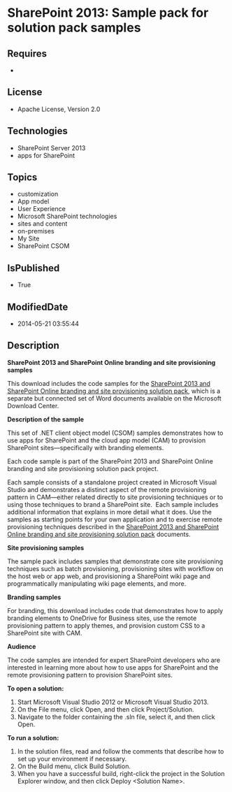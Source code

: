# SharePoint 2013: Sample pack for solution pack samples
## Requires
* 
## License
* Apache License, Version 2.0
## Technologies
* SharePoint Server 2013
* apps for SharePoint
## Topics
* customization
* App model
* User Experience
* Microsoft SharePoint technologies
* sites and content
* on-premises
* My Site
* SharePoint CSOM
## IsPublished
* True
## ModifiedDate
* 2014-05-21 03:55:44
## Description

<p><strong>SharePoint 2013 and SharePoint Online branding and site provisioning samples</strong></p>
<p>This download includes the code samples for the <a href="http://www.microsoft.com/downloads/details.aspx?FamilyID=2c8011b0-441a-4bab-bf19-6b1009c7d8dd">
SharePoint 2013 and SharePoint Online branding and site provisioning solution pack</a>, which is a separate but connected set of Word documents available on the Microsoft Download Center.</p>
<p><strong>Description of the sample</strong></p>
<p>This set of .NET client object model (CSOM) samples demonstrates how to use apps for SharePoint and the cloud app model (CAM) to provision SharePoint sites&mdash;specifically with branding elements.</p>
<p>Each code sample is part of the SharePoint 2013 and SharePoint Online branding and site provisioning solution pack project.</p>
<p>Each sample consists of a standalone project created in Microsoft Visual Studio and demonstrates a distinct aspect of the remote provisioning pattern in CAM&mdash;either related directly to site provisioning techniques or to using those techniques to brand
 a SharePoint site.&nbsp; Each sample includes additional information that explains in more detail what it does. Use the samples as starting points for your own application and to exercise remote provisioning techniques described in the
<a href="http://www.microsoft.com/downloads/details.aspx?FamilyID=2c8011b0-441a-4bab-bf19-6b1009c7d8dd">
SharePoint 2013 and SharePoint Online branding and site provisioning solution pack</a> documents.</p>
<p><strong>Site provisioning samples</strong></p>
<p>The sample pack includes samples that demonstrate core site provisioning techniques such as batch provisioning, provisioning sites with workflow on the host web or app web, and provisioning a SharePoint wiki page and programmatically manipulating wiki page
 elements, and more.</p>
<p><strong>Branding samples </strong></p>
<p>For branding, this download includes code that demonstrates how to apply branding elements to OneDrive for Business sites, use the remote provisioning pattern to apply themes, and provision custom CSS to a SharePoint site with CAM.</p>
<p><strong>Audience</strong></p>
<p>The code samples are intended for expert SharePoint developers who are interested in learning more about how to use apps for SharePoint and the remote provisioning pattern to provision SharePoint sites.</p>
<p><strong>To open a solution:</strong></p>
<ol>
<li>Start Microsoft Visual Studio 2012 or Microsoft Visual Studio 2013. </li><li>On the File menu, click Open, and then click Project/Solution. </li><li>Navigate to the folder containing the .sln file, select it, and then click Open.
</li></ol>
<p><strong>To run a solution:</strong></p>
<ol>
<li>In the solution files, read and follow the comments that describe how to set up your environment if necessary.
</li><li>On the Build menu, click Build Solution. </li><li>When you have a successful build, right-click the project in the Solution Explorer window, and then click Deploy &lt;Solution Name&gt;.
</li></ol>
